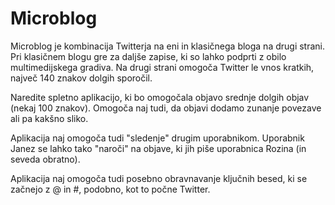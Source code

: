 # Microblog
Microblog je kombinacija Twitterja na eni in klasičnega bloga na drugi strani. Pri klasičnem blogu gre za daljše zapise, ki so lahko podprti z obilo multimedijskega gradiva. Na drugi strani omogoča Twitter le vnos kratkih, največ 140 znakov dolgih sporočil.

Naredite spletno aplikacijo, ki bo omogočala objavo srednje dolgih objav (nekaj 100 znakov). Omogoča naj tudi, da objavi dodamo zunanje povezave ali pa kakšno sliko.

Aplikacija naj omogoča tudi "sledenje" drugim uporabnikom. Uporabnik Janez se lahko tako "naroči" na objave, ki jih piše uporabnica Rozina (in seveda obratno).

Aplikacija naj omogoča tudi posebno obravnavanje ključnih besed, ki se začnejo z @ in #, podobno, kot to počne Twitter.
